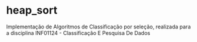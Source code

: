 # heap_sort
Implementação de Algoritmos de Classificação por seleção, realizada para a disciplina  INF01124 - Classificação E Pesquisa De Dados
